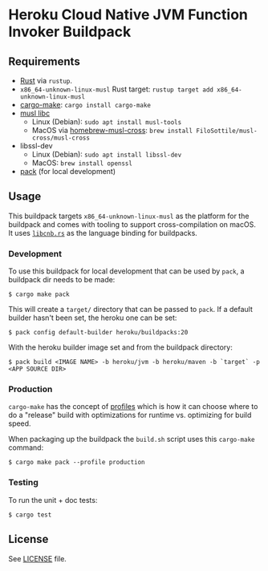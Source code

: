 # Heroku Cloud Native JVM Function Invoker Buildpack

## Requirements
* [Rust](https://www.rust-lang.org/tools/install) via `rustup`.
* `x86_64-unknown-linux-musl` Rust target: `rustup target add x86_64-unknown-linux-musl`
* [cargo-make](https://crates.io/crates/cargo-make): `cargo install cargo-make`
* [musl libc](https://www.musl-libc.org/)
  * Linux (Debian): `sudo apt install musl-tools`
  * MacOS via [homebrew-musl-cross](https://github.com/FiloSottile/homebrew-musl-cross): `brew install FiloSottile/musl-cross/musl-cross`
* libssl-dev
  * Linux (Debian): `sudo apt install libssl-dev`
  * MacOS: `brew install openssl`
* [pack](https://buildpacks.io/docs/tools/pack/) (for local development)

## Usage
This buildpack targets `x86_64-unknown-linux-musl` as the platform for the buildpack and comes with tooling to support cross-compilation on macOS. It uses [`libcnb.rs`](https://github.com/Malax/libcnb.rs) as the language binding for buildpacks.

### Development
To use this buildpack for local development that can be used by `pack`, a buildpack dir needs to be made:

```
$ cargo make pack
```

This will create a `target/` directory that can be passed to `pack`. If a default builder hasn't been set, the heroku one can be set:

```
$ pack config default-builder heroku/buildpacks:20
```

With the heroku builder image set and from the buildpack directory:

```
$ pack build <IMAGE NAME> -b heroku/jvm -b heroku/maven -b `target` -p <APP SOURCE DIR>
```

### Production
`cargo-make` has the concept of [profiles](https://sagiegurari.github.io/cargo-make/#usage-workspace-profiles) which is how it can choose where to do a "release" build with optimizations for runtime vs. optimizing for build speed.

When packaging up the buildpack the `build.sh` script uses this `cargo-make` command:

```
$ cargo make pack --profile production
```

### Testing
To run the unit + doc tests:
```
$ cargo test
```

## License
See [LICENSE](../../LICENSE) file.
